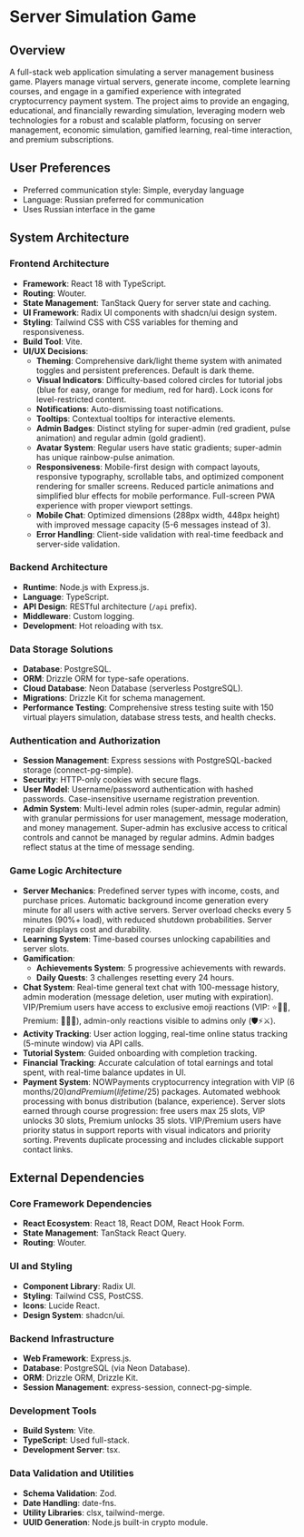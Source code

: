 # Server Simulation Game

## Overview
A full-stack web application simulating a server management business game. Players manage virtual servers, generate income, complete learning courses, and engage in a gamified experience with integrated cryptocurrency payment system. The project aims to provide an engaging, educational, and financially rewarding simulation, leveraging modern web technologies for a robust and scalable platform, focusing on server management, economic simulation, gamified learning, real-time interaction, and premium subscriptions.

## User Preferences
- Preferred communication style: Simple, everyday language
- Language: Russian preferred for communication
- Uses Russian interface in the game

## System Architecture

### Frontend Architecture
- **Framework**: React 18 with TypeScript.
- **Routing**: Wouter.
- **State Management**: TanStack Query for server state and caching.
- **UI Framework**: Radix UI components with shadcn/ui design system.
- **Styling**: Tailwind CSS with CSS variables for theming and responsiveness.
- **Build Tool**: Vite.
- **UI/UX Decisions**:
    - **Theming**: Comprehensive dark/light theme system with animated toggles and persistent preferences. Default is dark theme.
    - **Visual Indicators**: Difficulty-based colored circles for tutorial jobs (blue for easy, orange for medium, red for hard). Lock icons for level-restricted content.
    - **Notifications**: Auto-dismissing toast notifications.
    - **Tooltips**: Contextual tooltips for interactive elements.
    - **Admin Badges**: Distinct styling for super-admin (red gradient, pulse animation) and regular admin (gold gradient).
    - **Avatar System**: Regular users have static gradients; super-admin has unique rainbow-pulse animation.
    - **Responsiveness**: Mobile-first design with compact layouts, responsive typography, scrollable tabs, and optimized component rendering for smaller screens. Reduced particle animations and simplified blur effects for mobile performance. Full-screen PWA experience with proper viewport settings.
    - **Mobile Chat**: Optimized dimensions (288px width, 448px height) with improved message capacity (5-6 messages instead of 3).
    - **Error Handling**: Client-side validation with real-time feedback and server-side validation.

### Backend Architecture
- **Runtime**: Node.js with Express.js.
- **Language**: TypeScript.
- **API Design**: RESTful architecture (`/api` prefix).
- **Middleware**: Custom logging.
- **Development**: Hot reloading with tsx.

### Data Storage Solutions
- **Database**: PostgreSQL.
- **ORM**: Drizzle ORM for type-safe operations.
- **Cloud Database**: Neon Database (serverless PostgreSQL).
- **Migrations**: Drizzle Kit for schema management.
- **Performance Testing**: Comprehensive stress testing suite with 150 virtual players simulation, database stress tests, and health checks.

### Authentication and Authorization
- **Session Management**: Express sessions with PostgreSQL-backed storage (connect-pg-simple).
- **Security**: HTTP-only cookies with secure flags.
- **User Model**: Username/password authentication with hashed passwords. Case-insensitive username registration prevention.
- **Admin System**: Multi-level admin roles (super-admin, regular admin) with granular permissions for user management, message moderation, and money management. Super-admin has exclusive access to critical controls and cannot be managed by regular admins. Admin badges reflect status at the time of message sending.

### Game Logic Architecture
- **Server Mechanics**: Predefined server types with income, costs, and purchase prices. Automatic background income generation every minute for all users with active servers. Server overload checks every 5 minutes (90%+ load), with reduced shutdown probabilities. Server repair displays cost and durability.
- **Learning System**: Time-based courses unlocking capabilities and server slots.
- **Gamification**:
    - **Achievements System**: 5 progressive achievements with rewards.
    - **Daily Quests**: 3 challenges resetting every 24 hours.
- **Chat System**: Real-time general text chat with 100-message history, admin moderation (message deletion, user muting with expiration). VIP/Premium users have access to exclusive emoji reactions (VIP: ⭐💎🔥, Premium: 👑🌟✨), admin-only reactions visible to admins only (🛡️⚡⚔️).
- **Activity Tracking**: User action logging, real-time online status tracking (5-minute window) via API calls.
- **Tutorial System**: Guided onboarding with completion tracking.
- **Financial Tracking**: Accurate calculation of total earnings and total spent, with real-time balance updates in UI.
- **Payment System**: NOWPayments cryptocurrency integration with VIP (6 months/$20) and Premium (lifetime/$25) packages. Automated webhook processing with bonus distribution (balance, experience). Server slots earned through course progression: free users max 25 slots, VIP unlocks 30 slots, Premium unlocks 35 slots. VIP/Premium users have priority status in support reports with visual indicators and priority sorting. Prevents duplicate processing and includes clickable support contact links.

## External Dependencies

### Core Framework Dependencies
- **React Ecosystem**: React 18, React DOM, React Hook Form.
- **State Management**: TanStack React Query.
- **Routing**: Wouter.

### UI and Styling
- **Component Library**: Radix UI.
- **Styling**: Tailwind CSS, PostCSS.
- **Icons**: Lucide React.
- **Design System**: shadcn/ui.

### Backend Infrastructure
- **Web Framework**: Express.js.
- **Database**: PostgreSQL (via Neon Database).
- **ORM**: Drizzle ORM, Drizzle Kit.
- **Session Management**: express-session, connect-pg-simple.

### Development Tools
- **Build System**: Vite.
- **TypeScript**: Used full-stack.
- **Development Server**: tsx.

### Data Validation and Utilities
- **Schema Validation**: Zod.
- **Date Handling**: date-fns.
- **Utility Libraries**: clsx, tailwind-merge.
- **UUID Generation**: Node.js built-in crypto module.